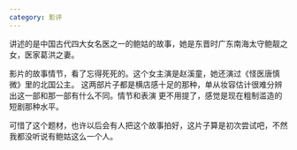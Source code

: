 ```yaml
---
category: 影评
---
```

讲述的是中国古代四大女名医之一的鲍姑的故事，她是东晋时广东南海太守鲍靓之女，医家葛洪之妻。

影片的故事情节，看了忘得死死的。这个女主演是赵溪童，她还演过《怪医唐慎微》里的北国公主。
这两部片子都是横店感十足的那种，单从妆容估计很难分辨出这一部和那一部有什么不同。情节和表演
更不用提了，感觉是现在粗制滥造的短剧那种水平。

可惜了这个题材，也许以后会有人把这个故事拍好，这片子算是初次尝试吧，不然我都没听说有鲍姑这么一个人。
